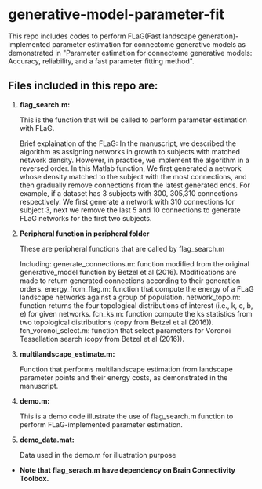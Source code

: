 # generative-model-parameter-fit
This repo includes codes to perform FLaG(Fast landscape generation)-implemented parameter estimation for connectome generative models as demonstrated in "Parameter estimation for connectome generative models: Accuracy, reliability, and a fast parameter fitting method".
## Files included in this repo are:
1. **flag_search.m:** 

    This is the function that will be called to perform parameter estimation with FLaG.

    Brief explaination of the FLaG:
        In the manuscript, we described the algorithm as assigning networks in growth to subjects with matched network density. However, in practice, we implement the algorithm in a reversed order. In this Matlab function, We first generated a network whose density matched to the subject with the most connections, and then gradually remove connections from the latest generated ends. For example, if a dataset has 3 subjects with 300, 305,310 connections respectively. We first generate a network with 310 connections for subject 3, next we remove the last 5 and 10 connections to generate FLaG networks for the first two subjects. 

2. **Peripheral function in peripheral folder**
        
    These are peripheral functions that are called by flag_search.m

    Including:
        generate_connections.m:     function modified from the original generative_model function by Betzel et al (2016). Modifications are made to return generated connections according to their generation orders.
        energy_from_flag.m:         function that compute the energy of a FLaG landscape networks against a group of population.
        network_topo.m:             function returns the four topological distributions of interest (i.e., k, c, b, e) for given networks.
        fcn_ks.m:                   function compute the ks statistics from two topological distributions (copy from Betzel et al (2016)).
        fcn_voronoi_select.m:       function that select parameters for Voronoi Tessellation search (copy from Betzel et al (2016)).

3. **multilandscape_estimate.m:**

    Function that performs multilandscape estimation from landscape parameter points and their energy costs, as demonstrated in the manuscript.

4. **demo.m:**

    This is a demo code illustrate the use of flag_search.m function to perform FLaG-implemented parameter estimation.
		
5. **demo_data.mat:**

    Data used in the demo.m for illustration purpose
		
* **Note that flag_serach.m have dependency on Brain Connectivity Toolbox.**

